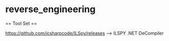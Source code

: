 # reverse_engineering
== Tool Set ==

https://github.com/icsharpcode/ILSpy/releases --> ILSPY .NET DeCompiler
